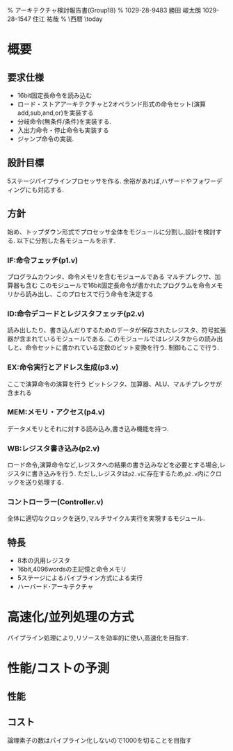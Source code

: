% アーキテクチャ検討報告書(Group18)
% 1029-28-9483 勝田 峻太朗
 1029-28-1547 住江 祐哉
% \西暦 \today

# 概要

## 要求仕様

+ 16bit固定長命令を読み込む
+ ロード・ストアアーキテクチャと2オペランド形式の命令セット(演算add,sub,and,or)を実装する
+ 分岐命令(無条件/条件)を実装する.
+ 入出力命令・停止命令も実装する
+ ジャンプ命令の実装.

## 設計目標

5ステージパイプラインプロセッサを作る.
余裕があれば,ハザードやフォワーディングにも対応する.

## 方針

始め、トップダウン形式でプロセッサ全体をモジュールに分割し,設計を検討する.
以下に分割した各モジュールを示す.

### IF:命令フェッチ(p1.v)

プログラムカウンタ、命令メモリを含むモジュールである
マルチプレクサ、加算器も含む
このモジュールで16bit固定長命令が書かれたプログラムを命令メモリから読み出し、このプロセスで行う命令を決定する

### ID:命令デコードとレジスタフェッチ(p2.v)

読み出したり、書き込んだりするためのデータが保存されたレジスタ、符号拡張器が含まれているモジュールである.
このモジュールではレジスタからの読み出しと、命令セットに書かれている定数のビット変換を行う.
制御もここで行う.

### EX:命令実行とアドレス生成(p3.v)

ここで演算命令の演算を行う
ビットシフタ、加算器、ALU、マルチプレクサが含まれる

### MEM:メモリ・アクセス(p4.v)

データメモリとそれに対する読み込み,書き込み機能を持つ.

### WB:レジスタ書き込み(p2.v)

ロード命令,演算命令など,レジスタへの結果の書き込みなどを必要とする場合,レジスタに書き込みを行う.
ただし,レジスタは`p2.v`に存在するため,`p2.v`内にクロックを送り処理する.

### コントローラー(Controller.v)

全体に適切なクロックを送り,マルチサイクル実行を実現するモジュール.

## 特長

+ 8本の汎用レジスタ
+ 16bit,4096wordsの主記憶と命令メモリ
+ 5ステージによるパイプライン方式による実行
+ ハーバード･アーキテクチャ

# 高速化/並列処理の方式

パイプライン処理により,リソースを効率的に使い,高速化を目指す.

# 性能/コストの予測



## 性能



## コスト

論理素子の数はパイプライン化しないので1000を切ることを目指す
